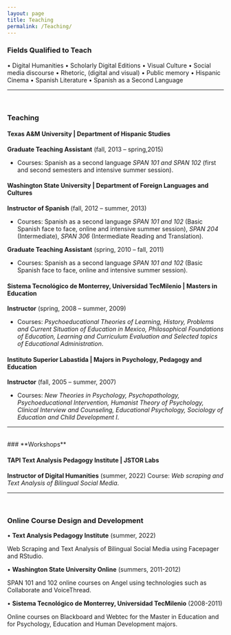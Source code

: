 ```yaml
---
layout: page
title: Teaching
permalink: /Teaching/
---
```


### **Fields Qualified to Teach**
•	Digital Humanities
•	Scholarly Digital Editions
•	Visual Culture
•	Social media discourse
•	Rhetoric, (digital and visual)
•	Public memory
•	Hispanic Cinema
•	Spanish Literature
•	Spanish as a Second Language

-------------------------------------------------------------------------------
<br>

### **Teaching**

#### Texas A&M University | Department of Hispanic Studies

**Graduate Teaching Assistant** (fall, 2013 – spring,2015)

* Courses: Spanish as a second language *SPAN 101 and SPAN 102* (first and second semesters and intensive summer session).


#### Washington State University | Department of Foreign Languages and Cultures

**Instructor of Spanish** (fall, 2012 – summer, 2013)

* Courses: Spanish as a second language *SPAN 101 and 102* (Basic Spanish face to face, online and intensive summer session), *SPAN 204* (Intermediate), *SPAN 306* (Intermediate Reading and Translation).

**Graduate Teaching Assistant** (spring, 2010 – fall, 2011)

* Courses: Spanish as a second language *SPAN 101 and 102* (Basic Spanish face to face, online and  intensive summer session).


#### Sistema Tecnológico de Monterrey, Universidad TecMilenio | Masters in Education

**Instructor** (spring, 2008 – summer, 2009)

* Courses: *Psychoeducational Theories of Learning, History, Problems and Current Situation of Education in Mexico, Philosophical Foundations of Education, Learning and Curriculum Evaluation and Selected topics of Educational Administration*.


#### Instituto Superior Labastida | Majors in Psychology, Pedagogy and Education

**Instructor** (fall, 2005 – summer, 2007)

* Courses: *New Theories in Psychology, Psychopathology, Psychoeducational Intervention, Humanist Theory of Psychology, Clinical Interview and Counseling, Educational Psychology, Sociology of Education and Child Development I*.

--------------------------------------------------------------------------------
<br>
### **Workshops**

#### TAPI Text Analysis Pedagogy Institute | JSTOR Labs

**Instructor of Digital Humanities** (summer, 2022)
Course: *Web scraping and Text Analysis of Bilingual Social Media*.


--------------------------------------------------------------------------------
<br>

### **Online Course Design and Development**

•  **Text Analysis Pedagogy Institute** (summer, 2022)

Web Scraping and Text Analysis of Bilingual Social Media using Facepager and RStudio.

•  **Washington State University Online** (summers, 2011-2012)

SPAN 101 and 102 online courses on Angel using technologies such as Collaborate and VoiceThread.

•  **Sistema Tecnológico de Monterrey, Universidad TecMilenio** (2008-2011)

Online courses on Blackboard and Webtec for the Master in Education and for  Psychology, Education and Human Development majors.
